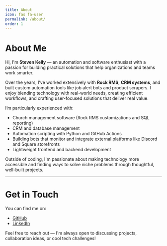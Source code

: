 ```yaml
---
title: About
icon: fas fa-user
permalink: /about/
order: 1
---
```


# About Me

Hi, I'm **Steven Kelly** — an automation and software enthusiast with a passion for building practical solutions that help organizations and teams work smarter.

Over the years, I’ve worked extensively with **Rock RMS**, **CRM systems**, and built custom automation tools like job alert bots and product scrapers.
I enjoy blending technology with real-world needs, creating efficient workflows, and crafting user-focused solutions that deliver real value.

I’m particularly experienced with:
- Church management software (Rock RMS customizations and SQL reporting)
- CRM and database management
- Automation scripting with Python and GitHub Actions
- Building bots that monitor and integrate external platforms like Discord and Square storefronts
- Lightweight frontend and backend development

Outside of coding, I'm passionate about making technology more accessible and finding ways to solve niche problems through thoughtful, well-built projects.

---

# Get in Touch

You can find me on:
- [GitHub](https://github.com/skellyren)
- [LinkedIn](https://www.linkedin.com/in/steven-k-54326a119/)

Feel free to reach out — I'm always open to discussing projects, collaboration ideas, or cool tech challenges!
